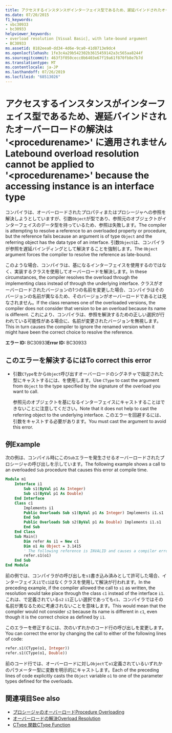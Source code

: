 ```yaml
---
title: アクセスするインスタンスがインターフェイス型であるため、遅延バインドされたオーバーロードの解決は '<procedurename>' に適用されません。
ms.date: 07/20/2015
f1_keywords:
- vbc30933
- bc30933
helpviewer_keywords:
- overload resolution [Visual Basic], with late-bound argument
- BC30933
ms.assetid: 8182eea0-dd34-4d6e-9ca0-41d8713e9dc4
ms.openlocfilehash: 1fe3c4a29b542302b3615459142a3c565aa8244f
ms.sourcegitcommit: 463f3f050cecc0b6403e67f19a61f870fb8e7b7d
ms.translationtype: MT
ms.contentlocale: ja-JP
ms.lasthandoff: 07/26/2019
ms.locfileid: "68513026"
---
```

# <a name="latebound-overload-resolution-cannot-be-applied-to-procedurename-because-the-accessing-instance-is-an-interface-type"></a><span data-ttu-id="b2626-102">アクセスするインスタンスがインターフェイス型であるため、遅延バインドされたオーバーロードの解決は '\<procedurename>' に適用されません</span><span class="sxs-lookup"><span data-stu-id="b2626-102">Latebound overload resolution cannot be applied to '\<procedurename>' because the accessing instance is an interface type</span></span>

<span data-ttu-id="b2626-103">コンパイラは、オーバーロードされたプロパティまたはプロシージャへの参照を解決しようとしていますが、引数`Object`が型であり、参照元のオブジェクトがインターフェイスのデータ型を持っているため、参照は失敗します。</span><span class="sxs-lookup"><span data-stu-id="b2626-103">The compiler is attempting to resolve a reference to an overloaded property or procedure, but the reference fails because an argument is of type `Object` and the referring object has the data type of an interface.</span></span> <span data-ttu-id="b2626-104">引数`Object`は、コンパイラが参照を遅延バインディングとして解決することを強制します。</span><span class="sxs-lookup"><span data-stu-id="b2626-104">The `Object` argument forces the compiler to resolve the reference as late-bound.</span></span>

<span data-ttu-id="b2626-105">このような場合、コンパイラは、基になるインターフェイスを使用するのではなく、実装するクラスを使用してオーバーロードを解決します。</span><span class="sxs-lookup"><span data-stu-id="b2626-105">In these circumstances, the compiler resolves the overload through the implementing class instead of through the underlying interface.</span></span> <span data-ttu-id="b2626-106">クラスがオーバーロードされたバージョンの1つの名前を変更した場合、コンパイラはそのバージョンの名前が異なるため、そのバージョンがオーバーロードであるとは見なされません。</span><span class="sxs-lookup"><span data-stu-id="b2626-106">If the class renames one of the overloaded versions, the compiler does not consider that version to be an overload because its name is different.</span></span> <span data-ttu-id="b2626-107">これにより、コンパイラは、参照を解決するための正しい選択が行われている可能性がある場合に、名前が変更されたバージョンを無視します。</span><span class="sxs-lookup"><span data-stu-id="b2626-107">This in turn causes the compiler to ignore the renamed version when it might have been the correct choice to resolve the reference.</span></span>

<span data-ttu-id="b2626-108">**エラー ID:** BC30933</span><span class="sxs-lookup"><span data-stu-id="b2626-108">**Error ID:** BC30933</span></span>

## <a name="to-correct-this-error"></a><span data-ttu-id="b2626-109">このエラーを解決するには</span><span class="sxs-lookup"><span data-stu-id="b2626-109">To correct this error</span></span>

- <span data-ttu-id="b2626-110">引数`CType`をから`Object`呼び出すオーバーロードのシグネチャで指定された型にキャストするには、を使用します。</span><span class="sxs-lookup"><span data-stu-id="b2626-110">Use `CType` to cast the argument from `Object` to the type specified by the signature of the overload you want to call.</span></span>

  <span data-ttu-id="b2626-111">参照元のオブジェクトを基になるインターフェイスにキャストすることはできないことに注意してください。</span><span class="sxs-lookup"><span data-stu-id="b2626-111">Note that it does not help to cast the referring object to the underlying interface.</span></span> <span data-ttu-id="b2626-112">このエラーを回避するには、引数をキャストする必要があります。</span><span class="sxs-lookup"><span data-stu-id="b2626-112">You must cast the argument to avoid this error.</span></span>

## <a name="example"></a><span data-ttu-id="b2626-113">例</span><span class="sxs-lookup"><span data-stu-id="b2626-113">Example</span></span>

<span data-ttu-id="b2626-114">次の例は、コンパイル時にこの`Sub`エラーを発生させるオーバーロードされたプロシージャの呼び出しを示しています。</span><span class="sxs-lookup"><span data-stu-id="b2626-114">The following example shows a call to an overloaded `Sub` procedure that causes this error at compile time.</span></span>

```vb
Module m1
    Interface i1
        Sub s1(ByVal p1 As Integer)
        Sub s1(ByVal p1 As Double)
    End Interface
    Class c1
        Implements i1
        Public Overloads Sub s1(ByVal p1 As Integer) Implements i1.s1
        End Sub
        Public Overloads Sub s2(ByVal p1 As Double) Implements i1.s1
        End Sub
    End Class
    Sub Main()
        Dim refer As i1 = New c1
        Dim o1 As Object = 3.1415
        ' The following reference is INVALID and causes a compiler error.
        refer.s1(o1)
    End Sub
End Module
```

<span data-ttu-id="b2626-115">前の例では、コンパイラがの呼び出しを`s1`書き込み済みとして許可した場合、インターフェイス`i1`で`c1`はなくクラスを使用して解決が行われます。</span><span class="sxs-lookup"><span data-stu-id="b2626-115">In the preceding example, if the compiler allowed the call to `s1` as written, the resolution would take place through the class `c1` instead of the interface `i1`.</span></span> <span data-ttu-id="b2626-116">これは、で定義されている`s2` `i1`正しい選択であっても`c1`、コンパイラではその名前が異なるために考慮されないことを意味します。</span><span class="sxs-lookup"><span data-stu-id="b2626-116">This would mean that the compiler would not consider `s2` because its name is different in `c1`, even though it is the correct choice as defined by `i1`.</span></span>

<span data-ttu-id="b2626-117">このエラーを修正するには、次のいずれかのコード行の呼び出しを変更します。</span><span class="sxs-lookup"><span data-stu-id="b2626-117">You can correct the error by changing the call to either of the following lines of code:</span></span>

```vb
refer.s1(CType(o1, Integer))
refer.s1(CType(o1, Double))
```

<span data-ttu-id="b2626-118">前のコード行では、オーバーロードに対し`Object`て`o1`定義されているいずれかのパラメーター型に変数を明示的にキャストします。</span><span class="sxs-lookup"><span data-stu-id="b2626-118">Each of the preceding lines of code explicitly casts the `Object` variable `o1` to one of the parameter types defined for the overloads.</span></span>

## <a name="see-also"></a><span data-ttu-id="b2626-119">関連項目</span><span class="sxs-lookup"><span data-stu-id="b2626-119">See also</span></span>

- [<span data-ttu-id="b2626-120">プロシージャのオーバーロード</span><span class="sxs-lookup"><span data-stu-id="b2626-120">Procedure Overloading</span></span>](../../../visual-basic/programming-guide/language-features/procedures/procedure-overloading.md)
- [<span data-ttu-id="b2626-121">オーバーロードの解決</span><span class="sxs-lookup"><span data-stu-id="b2626-121">Overload Resolution</span></span>](../../../visual-basic/programming-guide/language-features/procedures/overload-resolution.md)
- [<span data-ttu-id="b2626-122">CType 関数</span><span class="sxs-lookup"><span data-stu-id="b2626-122">CType Function</span></span>](../../../visual-basic/language-reference/functions/ctype-function.md)
